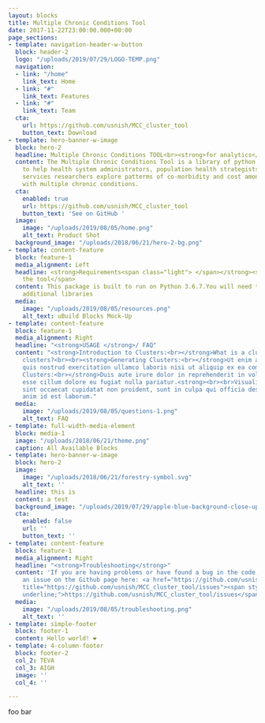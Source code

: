 ```yaml
---
layout: blocks
title: Multiple Chronic Conditions Tool
date: 2017-11-22T23:00:00.000+00:00
page_sections:
- template: navigation-header-w-button
  block: header-2
  logo: "/uploads/2019/07/29/LOGO-TEMP.png"
  navigation:
  - link: "/home"
    link_text: Home
  - link: "#"
    link_text: Features
  - link: "#"
    link_text: Team
  cta:
    url: https://github.com/usnish/MCC_cluster_tool
    button_text: Download
- template: hero-banner-w-image
  block: hero-2
  headline: Multiple Chronic Conditions TOOL<br><strong>for analytics</strong>
  content: The Multiple Chronic Conditions Tool is a library of python tools designed
    to help health system administrators, population health strategists, and health
    services researchers explore patterms of co-morbidity and cost among patients
    with multiple chronic conditions.
  cta:
    enabled: true
    url: https://github.com/usnish/MCC_cluster_tool
    button_text: 'See on GitHub '
  image:
    image: "/uploads/2019/08/05/home.png"
    alt_text: Product Shot
  background_image: "/uploads/2018/06/21/hero-2-bg.png"
- template: content-feature
  block: feature-1
  media_alignment: Left
  headline: <strong>Requirements<span class="light"> </span></strong><span class="light">for
    the tool</span>
  content: This package is built to run on Python 3.6.7.You will need the following
    additional libraries
  media:
    image: "/uploads/2019/08/05/resources.png"
    alt_text: uBuild Blocks Mock-Up
- template: content-feature
  block: feature-1
  media_alignment: Right
  headline: "<strong>USAGE </strong>/ FAQ"
  content: "<strong>Introduction to Clusters:<br></strong>What is a cluster? Why utilize
    clusters?<br><br><strong>Generating Clusters:<br></strong>Ut enim ad minim veniam,
    quis nostrud exercitation ullamco laboris nisi ut aliquip ex ea commodo consequat.<br><strong><br>Sorting
    Clusters:<br></strong>Duis aute irure dolor in reprehenderit in voluptate velit
    esse cillum dolore eu fugiat nulla pariatur.<strong><br><br>Visualizing Clusters:<br></strong>Excepteur
    sint occaecat cupidatat non proident, sunt in culpa qui officia deserunt mollit
    anim id est laborum."
  media:
    image: "/uploads/2019/08/05/questions-1.png"
    alt_text: FAQ
- template: full-width-media-element
  block: media-1
  image: "/uploads/2018/06/21/theme.png"
  caption: All Available Blocks
- template: hero-banner-w-image
  block: hero-2
  image:
    image: "/uploads/2018/06/21/forestry-symbol.svg"
    alt_text: ''
  headline: this is
  content: a test
  background_image: "/uploads/2019/07/29/apple-blue-background-close-up-1353366.jpg"
  cta:
    enabled: false
    url: ''
    button_text: ''
- template: content-feature
  block: feature-1
  media_alignment: Right
  headline: "<strong>Troubleshooting</strong>"
  content: 'If you are having problems or have found a bug in the code, please raise
    an issue on the Github page here: <a href="https://github.com/usnish/MCC_cluster_tool/issues"
    title="https://github.com/usnish/MCC_cluster_tool/issues"><span style="text-decoration:
    underline;">https://github.com/usnish/MCC_cluster_tool/issues</span></a>'
  media:
    image: "/uploads/2019/08/05/troubleshooting.png"
    alt_text: ''
- template: simple-footer
  block: footer-1
  content: Hello world! ❤︎
- template: 4-column-footer
  block: footer-2
  col_2: TEVA
  col_3: AIGH
  image: ''
  col_4: ''

---
```

foo bar